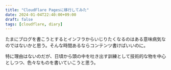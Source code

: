 ```yaml
---
title: "CloudFlare Pagesに移行してみた"
date: 2024-01-04T22:40:00+09:00
draft: false
tags: [cloudflare, diary]
---
```


たまにブログを書こうとするとインフラからいじりたくなるのはある意味病気なのではないかと思う。そんな時間あるならコンテンツ書けばいいのに。

特に理由はないのだが、日頃から頭の中を吐き出す訓練として技術的な物を中心としつつ、色々なものを書いていこうと思う。
